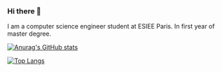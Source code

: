 ### Hi there 👋

I am a computer science engineer student at ESIEE Paris. In first year of master degree.

[![Anurag's GitHub stats](https://github-readme-stats.vercel.app/api?username=lebonq)](https://github.com/anuraghazra/github-readme-stats)

[![Top Langs](https://github-readme-stats.vercel.app/api/top-langs/?username=lebonq&layout=compact)](https://github.com/anuraghazra/github-readme-stats)
